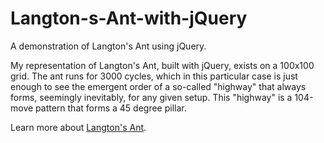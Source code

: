 # Langton-s-Ant-with-jQuery

A demonstration of Langton's Ant using jQuery.

My representation of Langton's Ant, built with jQuery, exists on a 100x100 grid. The ant runs for 3000 cycles, which in this particular case is just enough to see the emergent order of a so-called "highway" that always forms, seemingly inevitably, for any given setup. This "highway" is a 104-move pattern that forms a 45 degree pillar.

Learn more about [Langton's Ant](https://en.wikipedia.org/wiki/Langton%27s_ant).
